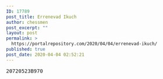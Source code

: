 ```yaml
---
ID: 17789
post_title: Errenevad Ikuch
author: chessmen
post_excerpt: ""
layout: post
permalink: >
  https://portalrepository.com/2020/04/04/errenevad-ikuch/
published: true
post_date: 2020-04-04 02:52:21
---
```

<pre>20720523B970</pre>